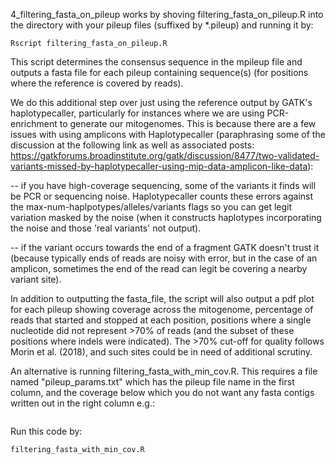 4_filtering_fasta_on_pileup works by shoving filtering_fasta_on_pileup.R into the directory with your pileup files (suffixed by *.pileup) and running it by:
```
Rscript filtering_fasta_on_pileup.R
```

This script determines the consensus sequence in the mpileup file and outputs a fasta file for each pileup containing sequence(s) (for positions where the reference is covered by reads).

We do this additional step over just using the reference output by GATK's haplotypecaller, particularly for instances where we are using PCR-enrichment to generate our mitogenomes. This is because there are a few issues with using amplicons with Haplotypecaller (paraphrasing some of the discussion at the following link as well as associated posts: https://gatkforums.broadinstitute.org/gatk/discussion/8477/two-validated-variants-missed-by-haplotypecaller-using-mip-data-amplicon-like-data):

-- if you have high-coverage sequencing, some of the variants it finds will be PCR or sequencing noise. Haplotypecaller counts these errors against the max-num-haplpotypes/alleles/variants flags so you can get legit variation masked by the noise (when it constructs haplotypes incorporating the noise and those 'real variants' not output).

-- if the variant occurs towards the end of a fragment GATK doesn't trust it (because typically ends of reads are noisy with error, but in the case of an amplicon, sometimes the end of the read can legit be covering a nearby variant site).

In addition to outputting the fasta_file, the script will also output a pdf plot for each pileup showing coverage across the mitogenome, percentage of reads that started and stopped at each position, positions where a single nucleotide did not represent >70% of reads (and the subset of these positions where indels were indicated). The >70% cut-off for quality follows Morin et al. (2018), and such sites could be in need of additional scrutiny.

An alternative is running filtering_fasta_with_min_cov.R. This requires a file named "pileup_params.txt" which has the pileup file name in the first column, and the coverage below which you do not want any fasta contigs written out in the right column e.g.:
```

```
Run this code by:
```
filtering_fasta_with_min_cov.R
```
